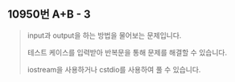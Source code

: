 10950번 A+B - 3
--------------

> input과 output을 하는 방법을 물어보는 문제입니다.
>
> 테스트 케이스를 입력받아 반복문을 통해 문제를 해결할 수 있습니다.
>
> iostream을 사용하거나 cstdio를 사용하여 풀 수 있습니다.